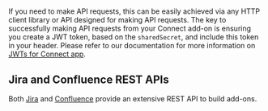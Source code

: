 # 

If you need to make API requests, this can be easily achieved via any HTTP client library or API designed
for making API requests. The key to successfully making API requests from your Connect add-on is ensuring
you create a JWT token, based on the `sharedSecret`, and include this token in your header. Please refer
to our documentation for more information on 
[JWTs for Connect app](https://developer.atlassian.com/cloud/jira/platform/understanding-jwt-for-connect-apps/).

## Jira and Confluence REST APIs
Both [Jira](https://developer.atlassian.com/cloud/jira/software/rest/intro/#introduction) 
and [Confluence](https://developer.atlassian.com/cloud/confluence/using-the-rest-api/) provide an extensive 
REST API to build add-ons. 